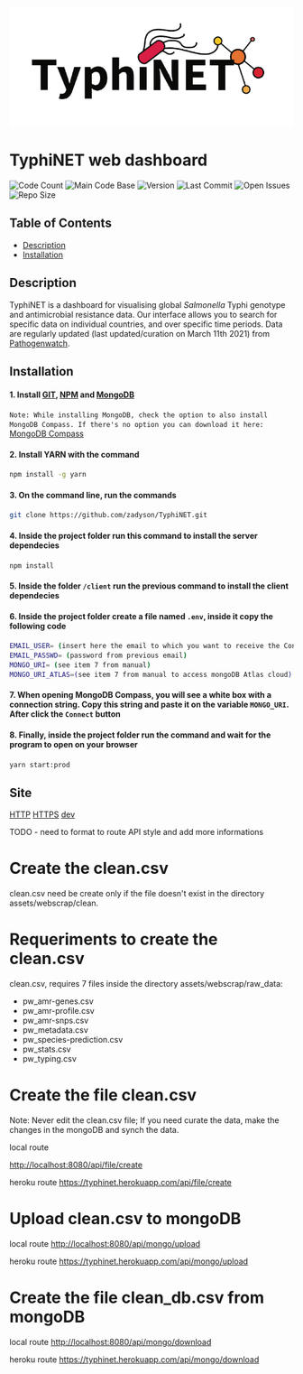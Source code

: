 ![TyphiNET_Logo](assets/img/logo-typhinet.png)

# TyphiNET web dashboard

![Code Count](https://img.shields.io/github/languages/count/zadyson/TyphiNET)
![Main Code Base](https://img.shields.io/github/languages/top/zadyson/TyphiNET)
![Version](https://img.shields.io/badge/version-1.0-red)
![Last Commit](https://img.shields.io/github/last-commit/zadyson/TyphiNET)
![Open Issues](https://img.shields.io/github/issues-raw/zadyson/TyphiNET)
![Repo Size](https://img.shields.io/github/repo-size/zadyson/TyphiNET)

## Table of Contents

* [Description](#Description)
* [Installation](#Installation)

## Description

TyphiNET is a dashboard for visualising global *Salmonella* Typhi genotype and antimicrobial resistance data.  Our interface allows you to search for specific data on individual countries, and over specific time periods.  Data are regularly updated (last updated/curation on March 11th 2021) from [Pathogenwatch](https://pathogen.watch/).

## Installation

#### 1. Install <a href="https://git-scm.com/">GIT</a>, <a href="https://www.npmjs.com/get-npm">NPM</a> and <a href="https://www.mongodb.com/try/download/community?tck=docs_server">MongoDB</a>

```Note: While installing MongoDB, check the option to also install MongoDB Compass. If there's no option you can download it here:``` <a href="https://www.mongodb.com/try/download/compass">MongoDB Compass</a>

#### 2. Install YARN with the command

```sh
npm install -g yarn
```

#### 3. On the command line, run the commands

```sh
git clone https://github.com/zadyson/TyphiNET.git
```

#### 4. Inside the project folder run this command to install the server dependecies

```sh
npm install
```

#### 5. Inside the folder ```/client``` run the previous command to install the client dependecies

#### 6. Inside the project folder create a file named ```.env```, inside it copy the following code

```sh
EMAIL_USER= (insert here the email to which you want to receive the Contact Us messages)
EMAIL_PASSWD= (password from previous email)
MONGO_URI= (see item 7 from manual)
MONGO_URI_ATLAS=(see item 7 from manual to access mongoDB Atlas cloud)
```

#### 7. When opening MongoDB Compass, you will see a white box with a connection string. Copy this string and paste it on the variable ```MONGO_URI```. After click the ```Connect``` button

#### 8. Finally, inside the project folder run the command and wait for the program to open on your browser

```sh
yarn start:prod
```

## Site

[HTTP](http://typhinet.erc.monash.edu/)
[HTTPS](https://typhinet.erc.monash.edu/)
[dev](https://typhinet.herokuapp.com//)

TODO  - need to format to route API style and add more informations

# Create the clean.csv

clean.csv need be create only if the file doesn't exist in the directory assets/webscrap/clean.

# Requeriments to create the clean.csv

clean.csv, requires 7 files inside the directory assets/webscrap/raw_data:

* pw_amr-genes.csv
* pw_amr-profile.csv
* pw_amr-snps.csv
* pw_metadata.csv
* pw_species-prediction.csv
* pw_stats.csv
* pw_typing.csv

# Create the file clean.csv 

Note: Never edit the clean.csv file; If you need curate the data, make the changes  in the mongoDB and synch the data.

local route

<http://localhost:8080/api/file/create>

heroku route
<https://typhinet.herokuapp.com/api/file/create>

# Upload clean.csv to mongoDB

local route
<http://localhost:8080/api/mongo/upload>

heroku route
<https://typhinet.herokuapp.com/api/mongo/upload>

# Create the file clean_db.csv from mongoDB

local route
<http://localhost:8080/api/mongo/download>

heroku route
<https://typhinet.herokuapp.com/api/mongo/download>